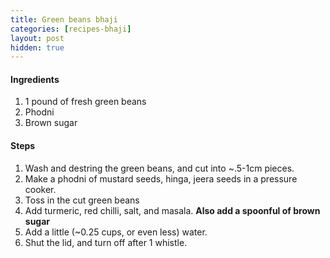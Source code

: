 ```yaml
---
title: Green beans bhaji
categories: [recipes-bhaji]
layout: post
hidden: true
---
```


#### Ingredients
1. 1 pound of fresh green beans
2. Phodni  
3. Brown sugar

#### Steps
1. Wash and destring the green beans, and cut into ~.5-1cm pieces.  
2. Make a phodni of mustard seeds, hinga, jeera seeds in a pressure cooker.  
3. Toss in the cut green beans  
4. Add turmeric, red chilli, salt, and masala. **Also add a spoonful of brown sugar**  
5. Add a little (~0.25 cups, or even less) water.  
6. Shut the lid, and turn off after 1 whistle. 

